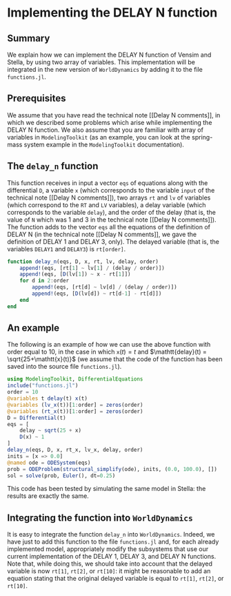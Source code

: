 # Implementing the DELAY N function
## Summary
We explain how we can implement the DELAY N function of Vensim and Stella, by using two array of variables. This implementation will be integrated in the new version of `WorldDynamics` by adding it to the file `functions.jl`.

## Prerequisites

We assume that you have read the technical note [[Delay N comments]], in which we described some problems which arise while implementing the DELAY N function. We also assume that you are familiar with array of variables in `ModelingToolkit` (as an example, you can look at the spring-mass system example in the `ModelingToolkit` documentation).

## The `delay_n` function

This function receives in input a vector `eqs` of equations along with the differential `D`, a variable `x` (which corresponds to the variable `input` of the technical note [[Delay N comments]]), two arrays `rt` and `lv` of variables (which correspond to the `RT` and `LV` variables), a delay variable (which corresponds to the variable `delay`), and the order of the delay (that is, the value of `N` which was 1 and 3 in the technical note [[Delay N comments]]). The function adds to the vector `eqs` all the equations of the definition of DELAY N (in the technical note [[Delay N comments]], we gave the definition of DELAY 1 and DELAY 3, only). The delayed variable (that is, the variables `DELAY1` and `DELAY3`) is `rt[order]`.

```jl
function delay_n(eqs, D, x, rt, lv, delay, order)
    append!(eqs, [rt[1] ~ lv[1] / (delay / order)])
    append!(eqs, [D(lv[1]) ~ x - rt[1]])
    for d in 2:order
        append!(eqs, [rt[d] ~ lv[d] / (delay / order)])
        append!(eqs, [D(lv[d]) ~ rt[d-1] - rt[d]])
    end
end
```

## An example

The following is an example of how we can use the above function with order equal to $10$, in the case in which $\mathtt{x}(t) = t$ and $\mathtt{delay}(t) = \sqrt{25+\mathtt{x}(t)}$ (we assume that the code of the function has been saved into the source file `functions.jl`).

```jl
using ModelingToolkit, DifferentialEquations
include("functions.jl")
order = 10
@variables t delay(t) x(t)
@variables (lv_x(t))[1:order] = zeros(order)
@variables (rt_x(t))[1:order] = zeros(order)
D = Differential(t)
eqs = [
    delay ~ sqrt(25 + x)
    D(x) ~ 1
]
delay_n(eqs, D, x, rt_x, lv_x, delay, order)
inits = [x => 0.0]
@named ode = ODESystem(eqs)
prob = ODEProblem(structural_simplify(ode), inits, (0.0, 100.0), [])
sol = solve(prob, Euler(), dt=0.25)
```

This code has been tested by simulating the same model in Stella: the results are exactly the same.

## Integrating the function into `WorldDynamics`

It is easy to integrate the function `delay_n` into `WorldDynamics`. Indeed, we have just to add this function to the file `functions.jl` and, for each already implemented model, appropriately modify the subsystems that use our current implementation of the DELAY 1, DELAY 3, and DELAY N functions. Note that, while doing this, we should take into account that the delayed variable is now `rt[1]`, `rt[2]`, or `rt[10]`: it might be reasonable to add an equation stating that the original delayed variable is equal to `rt[1]`, `rt[2]`, or `rt[10]`.
